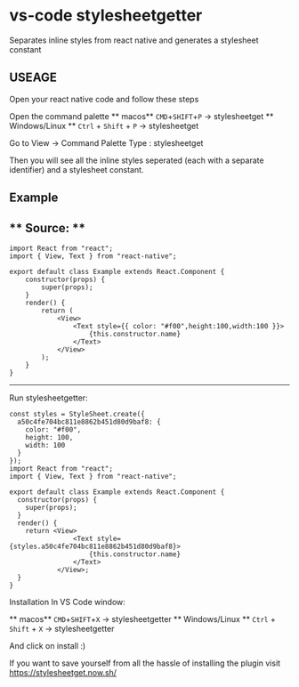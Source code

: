 # vs-code stylesheetgetter

Separates inline styles from react native and generates a stylesheet constant

## USEAGE

Open your react native code and follow these steps

Open the command palette
** macos**
`CMD`+`SHIFT`+`P` -> stylesheetget
** Windows/Linux **
`Ctrl` + `Shift` + `P` -> stylesheetget

Go to View → Command Palette
Type : stylesheetget

Then you will see all the inline styles seperated (each with a separate identifier) and a stylesheet constant.

## Example

## ** Source: **

```
import React from "react";
import { View, Text } from "react-native";

export default class Example extends React.Component {
    constructor(props) {
        super(props);
    }
    render() {
        return (
            <View>
                <Text style={{ color: "#f00",height:100,width:100 }}>
                    {this.constructor.name}
                </Text>
            </View>
        );
    }
}
```

---

Run stylesheetgetter:

```
const styles = StyleSheet.create({
  a50c4fe704bc811e8862b451d80d9baf8: {
    color: "#f00",
    height: 100,
    width: 100
  }
});
import React from "react";
import { View, Text } from "react-native";

export default class Example extends React.Component {
  constructor(props) {
    super(props);
  }
  render() {
    return <View>
                <Text style={styles.a50c4fe704bc811e8862b451d80d9baf8}>
                    {this.constructor.name}
                </Text>
            </View>;
  }
}
```

Installation
In VS Code window:

** macos**
`CMD`+`SHIFT`+`X` -> stylesheetgetter
** Windows/Linux **
`Ctrl` + `Shift` + `X` -> stylesheetgetter

And click on install :)

If you want to save yourself from all the hassle of installing the plugin visit https://stylesheetget.now.sh/
